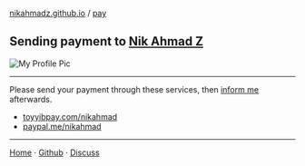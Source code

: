 [nikahmadz.github.io][1] / [pay](https://nikahmadz.github.io/pay)

## Sending payment to [Nik Ahmad Z][1]

![My Profile Pic](https://avatars0.githubusercontent.com/u/7868782?v=4&s=40)

***

Please send your payment through these services, then [inform me][3] afterwards.  

- [toyyibpay.com/nikahmad](https://toyyibpay.com/nikahmad)
- [paypal.me/nikahmad](https://paypal.me/nikahmad)

***

[Home][1] &middot; [Github][2] &middot; [Discuss][3]

[1]:https://nikahmadz.github.io
[2]:https://github.com/nikahmadz
[3]:https://github.com/nikahmadz/nikahmadz.github.io/discussions "Go to Discusssion Room"
